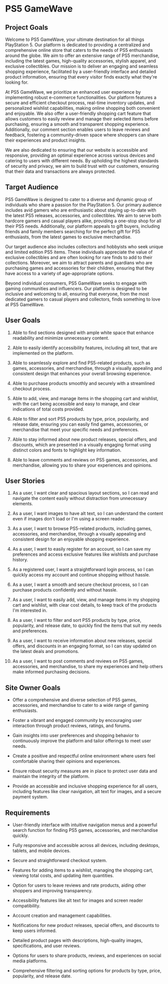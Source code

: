 # PS5 GameWave

## Project Goals

Welcome to PS5 GameWave, your ultimate destination for all things PlayStation 5. Our platform is dedicated to providing a centralized and comprehensive online store that caters to the needs of PS5 enthusiasts around the globe. We aim to offer an extensive range of PS5 merchandise, including the latest games, high-quality accessories, stylish apparel, and exclusive collectibles. Our mission is to deliver an engaging and seamless shopping experience, facilitated by a user-friendly interface and detailed product information, ensuring that every visitor finds exactly what they're looking for.

At PS5 GameWave, we prioritize an enhanced user experience by implementing robust e-commerce functionalities. Our platform features a secure and efficient checkout process, real-time inventory updates, and personalized wishlist capabilities, making online shopping both convenient and enjoyable. We also offer a user-friendly shopping cart feature that allows customers to easily review and manage their selected items before purchasing, ensuring a smooth and transparent shopping experience. Additionally, our comment section enables users to leave reviews and feedback, fostering a community-driven space where shoppers can share their experiences and product insights.

We are also dedicated to ensuring that our website is accessible and responsive, providing an optimal experience across various devices and catering to users with different needs. By upholding the highest standards of security and privacy, we aim to build trust with our customers, ensuring that their data and transactions are always protected.

## Target Audience

PS5 GameWave is designed to cater to a diverse and dynamic group of individuals who share a passion for the PlayStation 5. Our primary audience includes avid gamers who are enthusiastic about staying up-to-date with the latest PS5 releases, accessories, and collectibles. We aim to serve both hardcore gamers and casual players alike, providing a one-stop shop for all their PS5 needs. Additionally, our platform appeals to gift buyers, including friends and family members searching for the perfect gift for PS5 enthusiasts, from the latest games to exclusive merchandise.

Our target audience also includes collectors and hobbyists who seek unique and limited edition PS5 items. These individuals appreciate the value of exclusive collectibles and are often looking for rare finds to add to their collections. Moreover, we aim to attract parents and guardians who are purchasing games and accessories for their children, ensuring that they have access to a variety of age-appropriate options.

Beyond individual consumers, PS5 GameWave seeks to engage with gaming communities and influencers. Our platform is designed to be inclusive and welcoming to all, ensuring that everyone, from the most dedicated gamers to casual players and collectors, finds something to love at PS5 GameWave.

## User Goals

1. Able to find sections designed with ample white space that enhance readability and minimize unnecessary content.

2. Able to easily identify accessibility features, including alt text, that are implemented on the platform.

3. Able to seamlessly explore and find PS5-related products, such as games, accessories, and merchandise, through a visually appealing and consistent design that enhances your overall browsing experience.

4. Able to purchase products smoothly and securely with a streamlined checkout process.

5. Able to add, view, and manage items in the shopping cart and wishlist, with the cart being accessible and easy to manage, and clear indications of total costs provided.

6. Able to filter and sort PS5 products by type, price, popularity, and release date, ensuring you can easily find games, accessories, or merchandise that meet your specific needs and preferences.

7. Able to stay informed about new product releases, special offers, and discounts, which are presented in a visually engaging format using distinct colors and fonts to highlight key information.

8. Able to leave comments and reviews on PS5 games, accessories, and merchandise, allowing you to share your experiences and opinions.

## User Stories

1. As a user, I want clear and spacious layout sections, so I can read and navigate the content easily without distraction from unnecessary elements.

2. As a user, I want images to have alt text, so I can understand the content even if images don't load or I'm using a screen reader.

3. As a user, I want to browse PS5-related products, including games, accessories, and merchandise, through a visually appealing and consistent design for an enjoyable shopping experience.

4. As a user, I want to easily register for an account, so I can save my preferences and access exclusive features like wishlists and purchase history.

5. As a registered user, I want a straightforward login process, so I can quickly access my account and continue shopping without hassle.

6. As a user, I want a smooth and secure checkout process, so I can purchase products confidently and without hassle.

7. As a user, I want to easily add, view, and manage items in my shopping cart and wishlist, with clear cost details, to keep track of the products I'm interested in.

8. As a user, I want to filter and sort PS5 products by type, price, popularity, and release date, to quickly find the items that suit my needs and preferences.

9. As a user, I want to receive information about new releases, special offers, and discounts in an engaging format, so I can stay updated on the latest deals and promotions.

10. As a user, I want to post comments and reviews on PS5 games, accessories, and merchandise, to share my experiences and help others make informed purchasing decisions.

## Site Owner Goals

* Offer a comprehensive and diverse selection of PS5 games, accessories, and merchandise to cater to a wide range of gaming enthusiasts.

* Foster a vibrant and engaged community by encouraging user interaction through product reviews, ratings, and forums.

* Gain insights into user preferences and shopping behavior to continuously improve the platform and tailor offerings to meet user needs.

* Create a positive and respectful online environment where users feel comfortable sharing their opinions and experiences.

* Ensure robust security measures are in place to protect user data and maintain the integrity of the platform.

* Provide an accessible and inclusive shopping experience for all users, including features like clear navigation, alt text for images, and a secure payment system.

## Requirements

* User-friendly interface with intuitive navigation menus and a powerful search function for finding PS5 games, accessories, and merchandise quickly.

* Fully responsive and accessible across all devices, including desktops, tablets, and mobile devices.

* Secure and straightforward checkout system.

* Features for adding items to a wishlist, managing the shopping cart, viewing total costs, and updating item quantities.

* Option for users to leave reviews and rate products, aiding other shoppers and improving transparency.

* Accessibility features like alt text for images and screen reader compatibility.

* Account creation and management capabilities.

* Notifications for new product releases, special offers, and discounts to keep users informed.

* Detailed product pages with descriptions, high-quality images, specifications, and user reviews.

* Options for users to share products, reviews, and experiences on social media platforms.

* Comprehensive filtering and sorting options for products by type, price, popularity, and release date.

